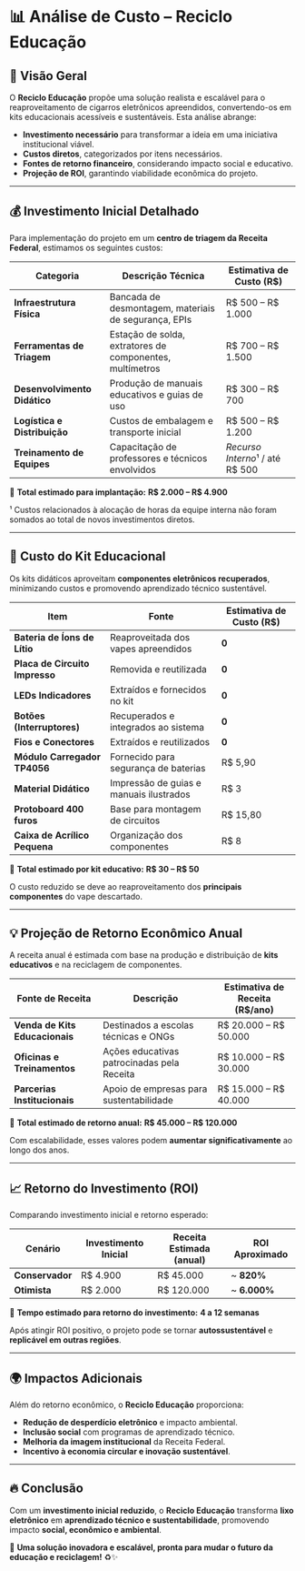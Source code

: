 # 📊 **Análise de Custo – Reciclo Educação**  

## 🚀 **Visão Geral**  

O **Reciclo Educação** propõe uma solução realista e escalável para o reaproveitamento de cigarros eletrônicos apreendidos, convertendo-os em kits educacionais acessíveis e sustentáveis. Esta análise abrange:

- **Investimento necessário** para transformar a ideia em uma iniciativa institucional viável.  
- **Custos diretos**, categorizados por itens necessários.  
- **Fontes de retorno financeiro**, considerando impacto social e educativo.  
- **Projeção de ROI**, garantindo viabilidade econômica do projeto.  

---

## 💰 **Investimento Inicial Detalhado**  

Para implementação do projeto em um **centro de triagem da Receita Federal**, estimamos os seguintes custos:

| **Categoria**               | **Descrição Técnica**                                       | **Estimativa de Custo (R$)** |
|----------------------------|-------------------------------------------------------------|--------------------------|
| **Infraestrutura Física**   | Bancada de desmontagem, materiais de segurança, EPIs       | R$ 500 – R$ 1.000       |
| **Ferramentas de Triagem**  | Estação de solda, extratores de componentes, multímetros   | R$ 700 – R$ 1.500       |
| **Desenvolvimento Didático** | Produção de manuais educativos e guias de uso              | R$ 300 – R$ 700         |
| **Logística e Distribuição** | Custos de embalagem e transporte inicial                    | R$ 500 – R$ 1.200       |
| **Treinamento de Equipes**  | Capacitação de professores e técnicos envolvidos           | *Recurso Interno*¹ / até R$ 500 |

🔹 **Total estimado para implantação:** **R$ 2.000 – R$ 4.900**  

¹ Custos relacionados à alocação de horas da equipe interna não foram somados ao total de novos investimentos diretos.

---

## 📘 **Custo do Kit Educacional**  

Os kits didáticos aproveitam **componentes eletrônicos recuperados**, minimizando custos e promovendo aprendizado técnico sustentável.  

| **Item**                       | **Fonte**                                   | **Estimativa de Custo (R$)** |
|--------------------------------|--------------------------------------------|--------------------------|
| **Bateria de Íons de Lítio**   | Reaproveitada dos vapes apreendidos        | **0** |
| **Placa de Circuito Impresso** | Removida e reutilizada                      | **0** |
| **LEDs Indicadores**           | Extraídos e fornecidos no kit               | **0** |
| **Botões (Interruptores)**     | Recuperados e integrados ao sistema         | **0** |
| **Fios e Conectores**          | Extraídos e reutilizados                    | **0** |
| **Módulo Carregador TP4056**   | Fornecido para segurança de baterias        | R$ 5,90 |
| **Material Didático**          | Impressão de guias e manuais ilustrados     | R$ 3 |
| **Protoboard 400 furos**       | Base para montagem de circuitos             | R$ 15,80 |
| **Caixa de Acrílico Pequena**  | Organização dos componentes                 | R$ 8 |

🔹 **Total estimado por kit educativo:** **R$ 30 – R$ 50**  

O custo reduzido se deve ao reaproveitamento dos **principais componentes** do vape descartado.  

---

## 💡 **Projeção de Retorno Econômico Anual**  

A receita anual é estimada com base na produção e distribuição de **kits educativos** e na reciclagem de componentes.

| **Fonte de Receita**            | **Descrição**                                        | **Estimativa de Receita (R$/ano)** |
|--------------------------------|--------------------------------------------------|----------------------------------|
| **Venda de Kits Educacionais** | Destinados a escolas técnicas e ONGs             | R$ 20.000 – R$ 50.000 |
| **Oficinas e Treinamentos**     | Ações educativas patrocinadas pela Receita       | R$ 10.000 – R$ 30.000 |
| **Parcerias Institucionais**    | Apoio de empresas para sustentabilidade          | R$ 15.000 – R$ 40.000 |

🔹 **Total estimado de retorno anual:** **R$ 45.000 – R$ 120.000**  

Com escalabilidade, esses valores podem **aumentar significativamente** ao longo dos anos.

---

## 📈 **Retorno do Investimento (ROI)**  

Comparando investimento inicial e retorno esperado:

| **Cenário**       | **Investimento Inicial** | **Receita Estimada (anual)** | **ROI Aproximado** |
|------------------|--------------------------|--------------------------|----------------|
| **Conservador**  | R$ 4.900                  | R$ 45.000                 | ~ **820%** |
| **Otimista**     | R$ 2.000                  | R$ 120.000                | ~ **6.000%** |

🔹 **Tempo estimado para retorno do investimento:** **4 a 12 semanas**  

Após atingir ROI positivo, o projeto pode se tornar **autossustentável** e **replicável em outras regiões**.

---

## 🌍 **Impactos Adicionais**  

Além do retorno econômico, o **Reciclo Educação** proporciona:

- **Redução de desperdício eletrônico** e impacto ambiental.  
- **Inclusão social** com programas de aprendizado técnico.  
- **Melhoria da imagem institucional** da Receita Federal.  
- **Incentivo à economia circular e inovação sustentável**.  

---

## 🔥 **Conclusão**  

Com um **investimento inicial reduzido**, o **Reciclo Educação** transforma **lixo eletrônico** em **aprendizado técnico e sustentabilidade**, promovendo impacto **social, econômico e ambiental**.  

🚀 **Uma solução inovadora e escalável, pronta para mudar o futuro da educação e reciclagem!** ♻️✨  

